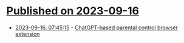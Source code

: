 # [Published on 2023-09-16](index.md)

* [2023-09-16, 07:45:15](https://lobste.rs/s/tfkt5u/chatgpt_based_parental_control_browser) - [ChatGPT-based parental control browser extension](https://grgv.xyz/blog/apc/)
